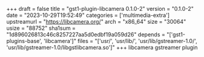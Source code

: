 +++
draft = false
title = "gst1-plugin-libcamera 0.1.0-2"
version = "0.1.0-2"
date = "2023-10-29T19:52:49"
categories = ['multimedia-extra']
upstreamurl = "https://libcamera.org/"
arch = "x86_64"
size = "30064"
usize = "88752"
sha1sum = "1d896026813c46c8257227aa5d0edbf19a059d26"
depends = "['gst1-plugins-base', 'libcamera']"
files = "['usr/', 'usr/lib/', 'usr/lib/gstreamer-1.0/', 'usr/lib/gstreamer-1.0/libgstlibcamera.so']"
+++
libcamera gstreamer plugin